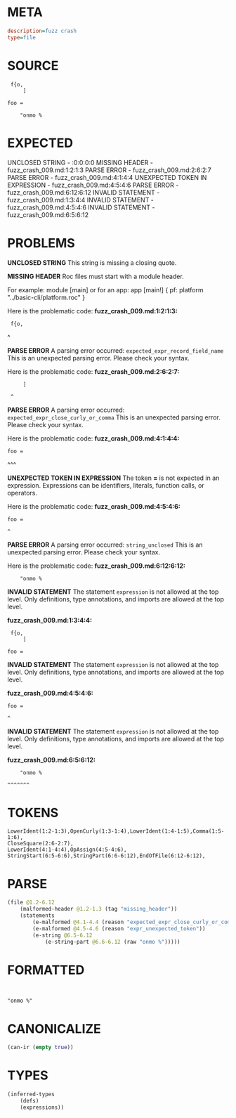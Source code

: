 # META
~~~ini
description=fuzz crash
type=file
~~~
# SOURCE
~~~roc
 f{o,
     ]

foo =

    "onmo %
~~~
# EXPECTED
UNCLOSED STRING - :0:0:0:0
MISSING HEADER - fuzz_crash_009.md:1:2:1:3
PARSE ERROR - fuzz_crash_009.md:2:6:2:7
PARSE ERROR - fuzz_crash_009.md:4:1:4:4
UNEXPECTED TOKEN IN EXPRESSION - fuzz_crash_009.md:4:5:4:6
PARSE ERROR - fuzz_crash_009.md:6:12:6:12
INVALID STATEMENT - fuzz_crash_009.md:1:3:4:4
INVALID STATEMENT - fuzz_crash_009.md:4:5:4:6
INVALID STATEMENT - fuzz_crash_009.md:6:5:6:12
# PROBLEMS
**UNCLOSED STRING**
This string is missing a closing quote.

**MISSING HEADER**
Roc files must start with a module header.

For example:
        module [main]
or for an app:
        app [main!] { pf: platform "../basic-cli/platform.roc" }

Here is the problematic code:
**fuzz_crash_009.md:1:2:1:3:**
```roc
 f{o,
```
 ^


**PARSE ERROR**
A parsing error occurred: `expected_expr_record_field_name`
This is an unexpected parsing error. Please check your syntax.

Here is the problematic code:
**fuzz_crash_009.md:2:6:2:7:**
```roc
     ]
```
     ^


**PARSE ERROR**
A parsing error occurred: `expected_expr_close_curly_or_comma`
This is an unexpected parsing error. Please check your syntax.

Here is the problematic code:
**fuzz_crash_009.md:4:1:4:4:**
```roc
foo =
```
^^^


**UNEXPECTED TOKEN IN EXPRESSION**
The token **=** is not expected in an expression.
Expressions can be identifiers, literals, function calls, or operators.

Here is the problematic code:
**fuzz_crash_009.md:4:5:4:6:**
```roc
foo =
```
    ^


**PARSE ERROR**
A parsing error occurred: `string_unclosed`
This is an unexpected parsing error. Please check your syntax.

Here is the problematic code:
**fuzz_crash_009.md:6:12:6:12:**
```roc
    "onmo %
```
           


**INVALID STATEMENT**
The statement `expression` is not allowed at the top level.
Only definitions, type annotations, and imports are allowed at the top level.

**fuzz_crash_009.md:1:3:4:4:**
```roc
 f{o,
     ]

foo =
```


**INVALID STATEMENT**
The statement `expression` is not allowed at the top level.
Only definitions, type annotations, and imports are allowed at the top level.

**fuzz_crash_009.md:4:5:4:6:**
```roc
foo =
```
    ^


**INVALID STATEMENT**
The statement `expression` is not allowed at the top level.
Only definitions, type annotations, and imports are allowed at the top level.

**fuzz_crash_009.md:6:5:6:12:**
```roc
    "onmo %
```
    ^^^^^^^


# TOKENS
~~~zig
LowerIdent(1:2-1:3),OpenCurly(1:3-1:4),LowerIdent(1:4-1:5),Comma(1:5-1:6),
CloseSquare(2:6-2:7),
LowerIdent(4:1-4:4),OpAssign(4:5-4:6),
StringStart(6:5-6:6),StringPart(6:6-6:12),EndOfFile(6:12-6:12),
~~~
# PARSE
~~~clojure
(file @1.2-6.12
	(malformed-header @1.2-1.3 (tag "missing_header"))
	(statements
		(e-malformed @4.1-4.4 (reason "expected_expr_close_curly_or_comma"))
		(e-malformed @4.5-4.6 (reason "expr_unexpected_token"))
		(e-string @6.5-6.12
			(e-string-part @6.6-6.12 (raw "onmo %")))))
~~~
# FORMATTED
~~~roc


"onmo %"
~~~
# CANONICALIZE
~~~clojure
(can-ir (empty true))
~~~
# TYPES
~~~clojure
(inferred-types
	(defs)
	(expressions))
~~~
